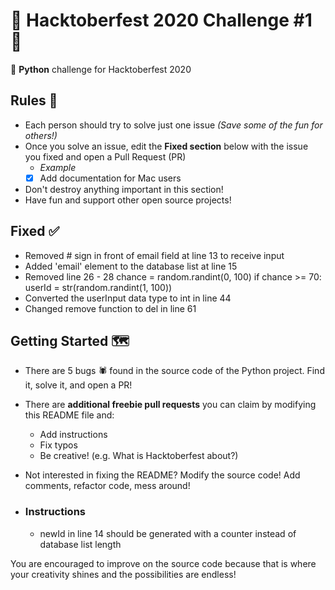 # 🎉 Hacktoberfest 2020 Challenge #1 🎉
🐍 **Python** challenge for Hacktoberfest 2020

## Rules 📜
- Each person should try to solve just one issue *(Save some of the fun for others!)*
- Once you solve an issue, edit the **Fixed section** below with the issue you fixed and open a Pull Request (PR)
    - *Example*
    - [x] Add documentation for Mac users
- Don't destroy anything important in this section!
- Have fun and support other open source projects!

## Fixed ✅
- Removed # sign in front of email field at line 13 to receive input
- Added 'email' element to the database list at line 15
- Removed line 26 - 28      chance = random.randint(0, 100) if chance >= 70:   userId = str(random.randint(1, 100))
- Converted the userInput data type to int in line 44
- Changed remove function to del in line 61

## Getting Started 🗺️
- There are 5 bugs 🕷️ found in the source code of the Python project. Find it, solve it, and open a PR!
- There are **additional freebie pull requests** you can claim by modifying this README file and:
    - Add instructions
    - Fix typos
    - Be creative! (e.g. What is Hacktoberfest about?)
- Not interested in fixing the README? Modify the source code! Add comments, refactor code, mess around!

- ### Instructions
    - newId in line 14 should be generated with a counter instead of database list length

You are encouraged to improve on the source code because that is where your creativity shines and the possibilities are endless!